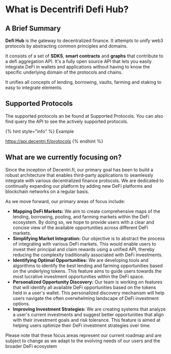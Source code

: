 # What is Decentrifi Defi Hub?

## A Brief Summary

**Defi Hub** is the gateway to decentralized finance. It attempts to unify web3 protocols by abstracting common principles and domains.

It consists of a set of **SDKS**, **smart contracts** and **graphs** that contribute to a defi aggregation API. It's a fully open source API that lets you easily integrate DeFi in wallets and applications without having to know the specific underlying domain of the protocols and chains.&#x20;

It unifies all concepts of lending, borrowing, vaults, farming and staking to easy to integrate elements.

## Supported Protocols

The supported protocols an be found at Supported Protocols. You can also find query the API to see the actively supported protocols.

{% hint style="info" %}
Example

https://api.decentri.fi/protocols
{% endhint %}

## What are we currently focusing on?

Since the inception of Decentri.fi, our primary goal has been to build a robust architecture that enables third-party applications to seamlessly integrate with various decentralized finance protocols. We are dedicated to continually expanding our platform by adding new DeFi platforms and blockchain networks on a regular basis.

As we move forward, our primary areas of focus include:

* **Mapping DeFi Markets:** We aim to create comprehensive maps of the lending, borrowing, pooling, and farming markets within the DeFi ecosystem. By doing so, we hope to provide users with a clear and concise view of the available opportunities across different DeFi markets.
* **Simplifying Market Integration:** Our objective is to abstract the process of integrating with various DeFi markets. This would enable users to invest their principal and claim rewards using a unified API, thereby reducing the complexity traditionally associated with DeFi investments.
* **Identifying Optimal Opportunities:** We are developing tools and algorithms to identify the best lending and farming opportunities based on the underlying tokens. This feature aims to guide users towards the most lucrative investment opportunities within the DeFi space.
* **Personalized Opportunity Discovery:** Our team is working on features that will identify all available DeFi opportunities based on the tokens held in a user's wallet. This personalized discovery mechanism will help users navigate the often overwhelming landscape of DeFi investment options.
* **Improving Investment Strategies:** We are creating systems that analyze a user's current investments and suggest better opportunities that align with their investment goals and risk tolerance. This feature is aimed at helping users optimize their DeFi investment strategies over time.

Please note that these focus areas represent our current roadmap and are subject to change as we adapt to the evolving needs of our users and the broader DeFi ecosystem

